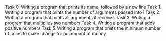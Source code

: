 Task 0.  Writing  a program that prints its name, followed by a new line
Task 1.  Writing a program that prints the number of arguments passed into i
Task 2.  Writing a program that prints all arguments it receives
Task 3.  Writing a program that multiplies two numbers
Task 4.  Writing a program that adds positive numbers
Task 5.  Writing a program that prints the minimum number of coins to make change for an amount of money
